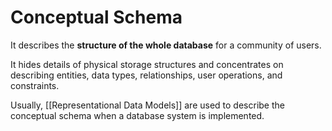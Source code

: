 # Conceptual Schema

It describes the **structure of the whole database** for a community of users.

It hides details of physical storage structures and concentrates on describing
entities, data types, relationships, user operations, and constraints.

Usually, [[Representational Data Models]] are used to describe the conceptual
schema when a database system is implemented.

